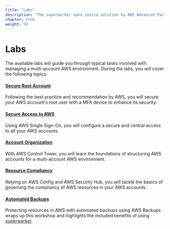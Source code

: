 ```yaml
---
title: "Labs"
description: "The superwerker open source solution by AWS Advanced Partners kreuzwerker and superluminar automates the setup of an AWS Cloud environment with prescriptive best practices. It enables startups and SMBs to focus on their core business - by saving setup and maintenance time and money."
chapter: true
weight: 50
---
```


# Labs

The available labs will guide you through typical tasks involved with managing a multi-account AWS environment. During the labs, you will cover the following topics:

#### [Secure Root Account](/labs/secure-root-account.html)

Following the best practice and recommendation by AWS, you will secure your AWS account's root user with a MFA device to enhance its security.

#### [Secure Access to AWS](/labs/secure-access-to-aws.html)

Using AWS Single Sign-On, you will configure a secure and central access to all your AWS accounts.

#### [Account Organization](/labs/account-organization.html)

With AWS Control Tower, you will learn the foundations of structuring AWS accounts for a multi-account AWS environment.

#### [Resource Compliancy](/labs/resource-compliancy.html)

Relying on AWS Config and AWS Security Hub, you will tackle the basics of governing the compliancy of AWS resources in your AWS accounts.

#### [Automated Backups](/labs/automated-backups.html)

Protecting resources in AWS with automated backups using AWS Backups wraps up this workshop and highlights the included benefits of using [superwerker].

[superwerker]: https://superwerker.cloud
